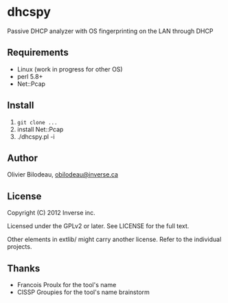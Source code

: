 dhcspy
======

Passive DHCP analyzer with OS fingerprinting on the LAN through DHCP


Requirements
------------

* Linux (work in progress for other OS)
* perl 5.8+
* Net::Pcap


Install
-------

1. `git clone ...`
2. install Net::Pcap
3. ./dhcspy.pl -i <interface>


Author
------

Olivier Bilodeau, <obilodeau@inverse.ca>


License
-------

Copyright (C) 2012 Inverse inc.

Licensed under the GPLv2 or later. See LICENSE for the full text.

Other elements in extlib/ might carry another license. 
Refer to the individual projects.


Thanks
------

* Francois Proulx for the tool's name
* CISSP Groupies for the tool's name brainstorm

